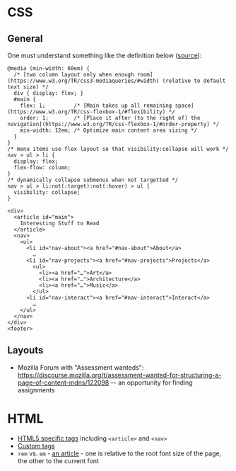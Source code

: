 
# CSS 
## General

One must understand something like the definition below ([source](https://www.w3.org/TR/css-flexbox-1/#visibility-collapse)):
```
@media (min-width: 60em) {
  /* [two column layout only when enough room](https://www.w3.org/TR/css3-mediaqueries/#width) (relative to default text size) */
  div { display: flex; }
  #main {
    flex: 1;         /* [Main takes up all remaining space](https://www.w3.org/TR/css-flexbox-1/#flexibility) */
    order: 1;        /* [Place it after (to the right of) the navigation](https://www.w3.org/TR/css-flexbox-1/#order-property) */
    min-width: 12em; /* Optimize main content area sizing */
  }
}
/* menu items use flex layout so that visibility:collapse will work */
nav > ul > li {
  display: flex;
  flex-flow: column;
}
/* dynamically collapse submenus when not targetted */
nav > ul > li:not(:target):not(:hover) > ul {
  visibility: collapse;
}

<div>
  <article id="main">
    Interesting Stuff to Read
  </article>
  <nav>
    <ul>
      <li id="nav-about"><a href="#nav-about">About</a>
        …
      <li id="nav-projects"><a href="#nav-projects">Projects</a>
        <ul>
          <li><a href="…">Art</a>
          <li><a href="…">Architecture</a>
          <li><a href="…">Music</a>
        </ul>
      <li id="nav-interact"><a href="#nav-interact">Interact</a>
        …
    </ul>
  </nav>
</div>
<footer>
```


## Layouts
- Mozilla Forum with "Assessment wanteds": https://discourse.mozilla.org/t/assessment-wanted-for-structuring-a-page-of-content-mdns/122098 -- an opportunity for finding assignments


# HTML
- [HTML5 specific tags](https://www.geeksforgeeks.org/html5-new-tags/) including `<article>` and `<nav>`
- [Custom tags](https://matthewjamestaylor.com/custom-tags) 
- `rem` vs. `em` - [an article](https://blog.logrocket.com/using-em-vs-rem-css/) - one is relative to the root font size of the page, the other to the current font


